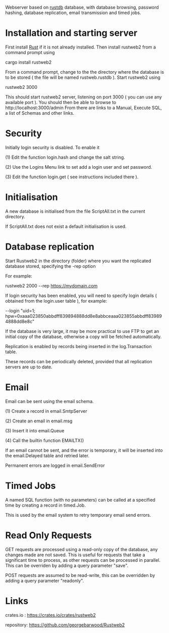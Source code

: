Webserver based on [rustdb](https://github.com/georgebarwood/RustDB) database, 
with database browsing, password hashing, database replication, email transmission and timed jobs.

Installation and starting server
================================
First install [Rust](https://www.rust-lang.org/tools/install) if it is not already installed.
Then install rustweb2 from a command prompt using

cargo install rustweb2

From a command prompt, change to the the directory where the database is to be stored ( the file will be named rustweb.rustdb ). 
Start rustweb2 using

rustweb2 3000

This should start rustweb2 server, listening on port 3000 ( you can use any available port ).
You should then be able to browse to http://localhost:3000/admin
From there are links to a Manual, Execute SQL, a list of Schemas and other links.

Security
========

Initially login security is disabled. To enable it 

(1) Edit the function login.hash and change the salt string.

(2) Use the Logins Menu link to set add a login user and set password.

(3) Edit the function login.get ( see instructions included there ).

Initialisation
==============
A new database is initialised from the file ScriptAll.txt in the current directory.

If ScriptAll.txt does not exist a default initialisation is used.

Database replication
====================

Start Rustweb2 in the directory (folder) where you want the replicated database stored, specifying the  -rep option

For example:

rustweb2 2000 --rep https://mydomain.com

If login security has been enabled, you will need to specify login details ( obtained from the login.user table ), for example:

--login "uid=1; hpw=0xaaa023850abbdff839894888dd8e8abbceaaa023855abbdff839894888dd8e8c"

If the database is very large, it may be more practical to use FTP to get an initial copy of the database, otherwise a copy will be fetched automatically.

Replication is enabled by records being inserted in the log.Transaction table. 

These records can be periodically deleted, provided that all replication servers are up to date.

Email
=====

Email can be sent using the email schema.

(1) Create a record in email.SmtpServer

(2) Create an email in email.msg

(3) Insert it into email.Queue

(4) Call the builtin function EMAILTX()

If an email cannot be sent, and the error is temporary, it will be inserted into the email.Delayed table and retried later.

Permanent errors are logged in email.SendError

Timed Jobs
==========

A named SQL function (with no parameters) can be called at a specified time by creating a record in timed.Job.

This is used by the email system to retry temporary email send errors.

Read Only Requests
==================

GET requests are processed using a read-only copy of the database, any changes made are not saved.
This is useful for requests that take a significant time to process, as other requests can be processed in parallel.
This can be overriden by adding a query parameter "save".

POST requests are assumed to be read-write, this can be overridden by adding a query parameter "readonly".

Links
=====

crates.io : https://crates.io/crates/rustweb2

repository: https://github.com/georgebarwood/Rustweb2